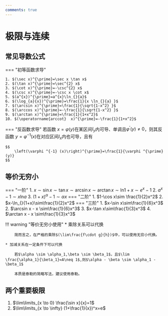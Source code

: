 ```yaml
---
comments: true
---
```


# 极限与连续

## 常见导数公式

=== "初等函数求导"

    1. $(\sec x)^{\prime}=\sec x \tan x$
    2. $(\tan x)^{\prime}=\sec^{2} x$  
    3. $(\cot x)^{\prime}=-\csc^{2} x$
    4. $(\csc x)^{\prime}=-\csc x \cot x$
    5. $(a^{x})^{\prime}=a^{x}\ln_{}{a}$
    6. $(\log_{a}{x})^{\prime}=\frac{1}{x \ln_{}{a} }$
    7. $(\arcsin x)^{\prime}=\frac{1}{\sqrt{1-x^2} }$
    8. $(\arccos x)^{\prime}=-\frac{1}{\sqrt{1-x^2} }$
    9. $(\arctan x)^{\prime}=\frac{1}{1+x^2}$
    10. $(\operatorname{arccot}  x)^{\prime}=-\frac{1}{1+x^2}$
=== "反函数求导"
    若函数 $x=\varphi (y)$在某区间$I_y$内可导、单调且$\varphi ^{\prime} (y)\neq 0$，则其反函数 $y=\varphi ^{-1} (x)$在对应区间$I_x$内也可导，且有

    $$
        \left(\varphi ^{-1} (x)\right)^{\prime}=\frac{1}{\varphi ^{\prime} (y)}
    $$

## 等价无穷小

=== "一阶"
    1. $x\sim\sin x\sim\tan x\sim\arcsin x\sim\arctan x\sim\ln_{}{1+x}\sim e^x-1$
    2. $a^x-1\sim x\ln_{}{a}$
    3. $(1+x)^{\alpha}-1\sim \alpha x$
=== "二阶"
    1. $1-\cos x\sim \frac{1}{2}x^2$
    2. $x-\ln_{}{1+x}\sim\frac{1}{2}x^2$
=== "三阶"
    1. $x-\sin x\sim\frac{1}{6}x^3$
    2. $\arcsin x - x \sim\frac{1}{6}x^3$
    3. $x-\tan x\sim\frac{1}{3}x^3$
    4. $\arctan x - x \sim\frac{1}{3}x^3$

!!! warning "等价无穷小使用"
    * 乘除关系可以代换

        简而言之，在严格的乘除$(\lim\frac{f\cdot g}{h})$中，可以使用无穷小代换。

    * 加减关系在一定条件下可以代换

        若$\alpha \sim \alpha_1,\beta \sim \beta_1$，且$\lim \frac{\alpha_1}{\beta_1}=A\neq 1$,则$\alpha - \beta \sim \alpha_1 - \beta_1$

        本质是泰勒的简略写法，建议使用泰勒。

## 两个重要极限

1. $\lim\limits_{x \to 0} \frac{\sin x}{x}=1$
2. $\lim\limits_{x \to \infty} (1+\frac{1}{x})^x=e$

